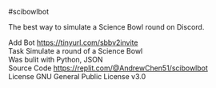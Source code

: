 #scibowlbot

The best way to simulate a Science Bowl round on Discord.


Add Bot	https://tinyurl.com/sbbv2invite	 <br>
Task	Simulate a round of a Science Bowl<br>
Was bulit with	Python, JSON<br>
Source Code	https://replit.com/@AndrewChen51/scibowlbot<br>
License	GNU General Public License v3.0<br>
